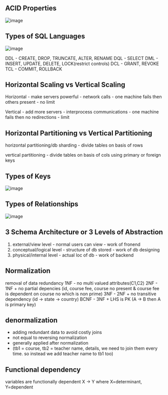 ## ACID Properties

![image](https://user-images.githubusercontent.com/78029145/221472702-85640401-ca1f-4f14-8a32-f91f1ed62b2f.png)

## Types of SQL Languages

![image](https://user-images.githubusercontent.com/78029145/221472770-62cd64e0-79c5-4fe1-93f7-ec0ebfffc2f9.png)

DDL - CREATE, DROP, TRUNCATE, ALTER, RENAME
DQL - SELECT
DML - INSERT, UPDATE, DELETE, LOCK(restrict controls)
DCL - GRANT, REVOKE
TCL - COMMIT, ROLLBACK

## Horizontal Scaling vs Vertical Scaling

Horizontal - make servers powerful - network calls - one machine fails then others present - no limit

Vertical - add more servers - interprocess communications - one machine fails then no redirections - limit

## Horizontal Partitioning vs Vertical Partitioning

horizontal partitioning/db sharding - divide tables on basis of rows

vertical partitioning - divide tables on basis of cols using primary or foreign keys

## Types of Keys

![image](https://user-images.githubusercontent.com/78029145/221472975-800fab66-8f87-42b3-bcbd-0830b244dc4a.png)

## Types of Relationships

![image](https://user-images.githubusercontent.com/78029145/221472999-34ce615f-2152-430b-bd29-d8976c9e7ccb.png)

## 3 Schema Architecture or 3 Levels of Abstraction

1. external/view level - normal users can view - work of fronend
2. conceptual/logical level - structure of db stored - work of db designing
3. physical/internal level - actual loc of db - work of backend

## Normalization 

removal of data redundancy 
1NF - no multi valued attributes(C1,C2)
2NF - 1NF + no partial depencies (id, course fee, course no present & course fee is dependent on course no which is non prime)
3NF - 2NF + no transitive dependency (id -> state -> country)
BCNF - 3NF + LHS is PK (A -> B then A is primary key)

## denormalization 

- adding redundant data to avoid costly joins 
- not equal to reversing normalization 
- generally applied after normalization 
- (tb1 = course, tb2 = teacher name, details, we need to join them every time. so instead we add teacher name to tb1 too)

## Functional dependency 
variables are functionally dependent
X -> Y where X=determinant, Y=dependent
